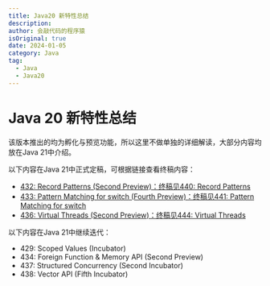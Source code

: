 ```yaml
---
title: Java20 新特性总结
description:
author: 会敲代码的程序猿
isOriginal: true
date: 2024-01-05
category: Java
tag:
  - Java
  - Java20
---
```


# Java 20 新特性总结

该版本推出的均为孵化与预览功能，所以这里不做单独的详细解读，大部分内容均放在Java 21中介绍。

以下内容在Java 21中正式定稿，可根据链接查看终稿内容：

* [432: Record Patterns (Second Preview)：终稿见440: Record Patterns](/java-features/Java21/jep440-record-partterns)
* [433: Pattern Matching for switch (Fourth Preview)：终稿见441: Pattern Matching for switch](/java-features/Java21/jep441-pattern-matching-for-switch)
* [436: Virtual Threads (Second Preview)：终稿见444: Virtual Threads](/java-features/Java21/jep444-virtual-threads)

以下内容在Java 21中继续迭代：

* 429: Scoped Values (Incubator)
* 434: Foreign Function & Memory API (Second Preview)
* 437: Structured Concurrency (Second Incubator)
* 438: Vector API (Fifth Incubator)

